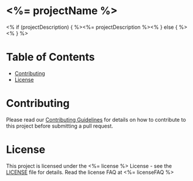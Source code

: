 # <%= projectName %>

<% if (projectDescription) { %><%= projectDescription %><% } else { %><!-- Enter the project description here --><% } %>

# Table of Contents

- [Contributing](#contributing)
- [License](#license)

# Contributing

Please read our [Contributing Guidelines](./.github/CONTRIBUTING.md) for details on how to contribute to this project before submitting a pull request.

# License

This project is licensed under the <%= license %> License - see the [LICENSE](./LICENSE) file for details. Read the license FAQ at <%= licenseFAQ %>
